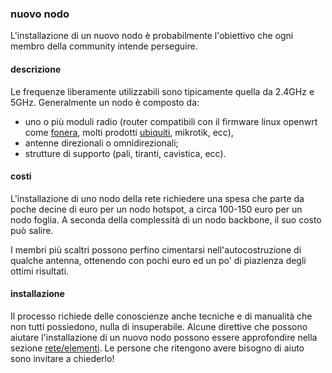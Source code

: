 ### nuovo nodo

L'installazione di un nuovo nodo è probabilmente l'obiettivo che ogni membro della community intende perseguire. 

#### descrizione

Le frequenze liberamente utilizzabili sono tipicamente quella da 2.4GHz e 5GHz. Generalmente un nodo è composto da:

* uno o più moduli radio (router compatibili con il firmware linux openwrt come [fonera](http://wiki.openwrt.org/toh/fon/fonera "fonera su openwrt"), molti prodotti [ubiquiti](http://www.ubnt.com/airmax "sito internet prodotti ubiquit"), mikrotik, ecc), 
* antenne direzionali o omnidirezionali;
* strutture di supporto (pali, tiranti, cavistica, ecc).
 
#### costi

L'installazione di uno nodo della rete richiedere una spesa che parte da poche decine di euro per un nodo hotspot, a circa 100-150 euro per un nodo foglia. A seconda della complessità di un nodo backbone, il suo costo può salire.

I membri più scaltri possono perfino cimentarsi nell'autocostruzione di qualche antenna, ottenendo con pochi euro ed un po' di piazienza degli ottimi risultati.

#### installazione

Il processo richiede delle conoscienze anche tecniche e di manualità che non tutti possiedono, nulla di insuperabile. Alcune direttive che possono aiutare l'installazione di un nuovo nodo possono essere approfondire nella sezione [rete/elementi](/rete/elementi.html "indicazioni sull'installazione di nuovo nodo di iulii.net"). Le persone che ritengono avere bisogno di aiuto sono invitare a chiederlo!
